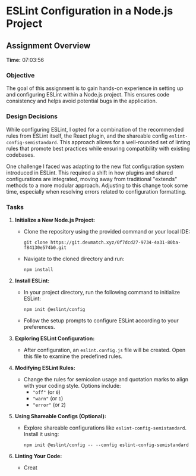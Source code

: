 # ESLint Configuration in a Node.js Project

## Assignment Overview

**Time:** 07:03:56

### Objective
The goal of this assignment is to gain hands-on experience in setting up and configuring ESLint within a Node.js project. This ensures code consistency and helps avoid potential bugs in the application.

### Design Decisions
While configuring ESLint, I opted for a combination of the recommended rules from ESLint itself, the React plugin, and the shareable config `eslint-config-semistandard`. This approach allows for a well-rounded set of linting rules that promote best practices while ensuring compatibility with existing codebases. 

One challenge I faced was adapting to the new flat configuration system introduced in ESLint. This required a shift in how plugins and shared configurations are integrated, moving away from traditional "extends" methods to a more modular approach. Adjusting to this change took some time, especially when resolving errors related to configuration formatting.

### Tasks

1. **Initialize a New Node.js Project:**
   - Clone the repository using the provided command or your local IDE:
     ```
     git clone https://git.devmatch.xyz/0f7dcd27-9734-4a31-80ba-f84130e574b0.git
     ```
   - Navigate to the cloned directory and run:
     ```
     npm install
     ```

2. **Install ESLint:**
   - In your project directory, run the following command to initialize ESLint:
     ```
     npm init @eslint/config
     ```
   - Follow the setup prompts to configure ESLint according to your preferences.

3. **Exploring ESLint Configuration:**
   - After configuration, an `eslint.config.js` file will be created. Open this file to examine the predefined rules.

4. **Modifying ESLint Rules:**
   - Change the rules for semicolon usage and quotation marks to align with your coding style. Options include:
     - `"off"` (or `0`)
     - `"warn"` (or `1`)
     - `"error"` (or `2`)

5. **Using Shareable Configs (Optional):**
   - Explore shareable configurations like `eslint-config-semistandard`. Install it using:
     ```
     npm init @eslint/config -- --config eslint-config-semistandard
     ```

6. **Linting Your Code:**
   - Creat

